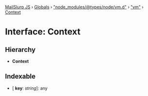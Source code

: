 [MailSlurp JS](../README.md) › [Globals](../globals.md) › ["node_modules/@types/node/vm.d"](../modules/_node_modules__types_node_vm_d_.md) › ["vm"](../modules/_node_modules__types_node_vm_d_._vm_.md) › [Context](_node_modules__types_node_vm_d_._vm_.context.md)

# Interface: Context

## Hierarchy

* **Context**

## Indexable

* \[ **key**: *string*\]: any
